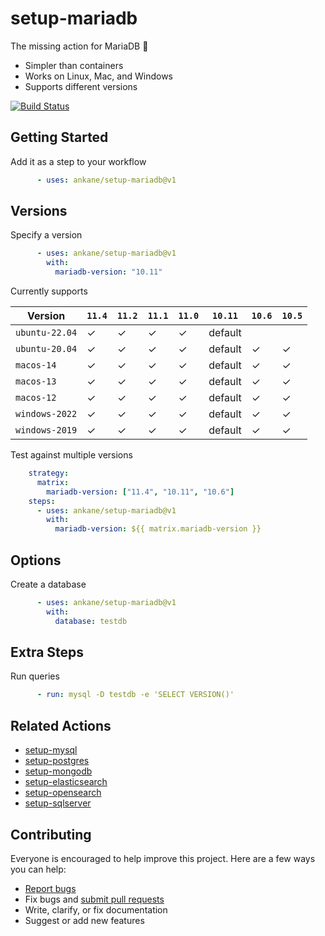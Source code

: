 # setup-mariadb

The missing action for MariaDB :tada:

- Simpler than containers
- Works on Linux, Mac, and Windows
- Supports different versions

[![Build Status](https://github.com/ankane/setup-mariadb/workflows/build/badge.svg?branch=v1)](https://github.com/ankane/setup-mariadb/actions)

## Getting Started

Add it as a step to your workflow

```yml
      - uses: ankane/setup-mariadb@v1
```

## Versions

Specify a version

```yml
      - uses: ankane/setup-mariadb@v1
        with:
          mariadb-version: "10.11"
```

Currently supports

Version | `11.4` | `11.2` | `11.1` | `11.0` | `10.11` | `10.6` | `10.5`
--- | --- | --- | --- | --- | --- | --- | ---
`ubuntu-22.04` | ✓ | ✓ | ✓ | ✓ | default | |
`ubuntu-20.04` | ✓ | ✓ | ✓ | ✓ | default | ✓ | ✓
`macos-14` | ✓ | ✓ | ✓ | ✓ | default | ✓ | ✓
`macos-13` | ✓ | ✓ | ✓ | ✓ | default | ✓ | ✓
`macos-12` | ✓ | ✓ | ✓ | ✓ | default | ✓ | ✓
`windows-2022` | ✓ | ✓ | ✓ | ✓ | default | ✓ | ✓
`windows-2019` | ✓ | ✓ | ✓ | ✓ | default | ✓ | ✓

Test against multiple versions

```yml
    strategy:
      matrix:
        mariadb-version: ["11.4", "10.11", "10.6"]
    steps:
      - uses: ankane/setup-mariadb@v1
        with:
          mariadb-version: ${{ matrix.mariadb-version }}
```

## Options

Create a database

```yml
      - uses: ankane/setup-mariadb@v1
        with:
          database: testdb
```

## Extra Steps

Run queries

```yml
      - run: mysql -D testdb -e 'SELECT VERSION()'
```

## Related Actions

- [setup-mysql](https://github.com/ankane/setup-mysql)
- [setup-postgres](https://github.com/ankane/setup-postgres)
- [setup-mongodb](https://github.com/ankane/setup-mongodb)
- [setup-elasticsearch](https://github.com/ankane/setup-elasticsearch)
- [setup-opensearch](https://github.com/ankane/setup-opensearch)
- [setup-sqlserver](https://github.com/ankane/setup-sqlserver)

## Contributing

Everyone is encouraged to help improve this project. Here are a few ways you can help:

- [Report bugs](https://github.com/ankane/setup-mariadb/issues)
- Fix bugs and [submit pull requests](https://github.com/ankane/setup-mariadb/pulls)
- Write, clarify, or fix documentation
- Suggest or add new features
